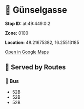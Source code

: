 # 🚉 Günselgasse


**Stop ID:** at:49:449:0:2

**Zone:** 0100

**Location:** 48.21675382, 16.25513185

[Open in Google Maps](https://www.google.com/maps?q=48.21675382,16.25513185)

## 🚆 Served by Routes

### 🚌 Bus
- 52B
- 52B
- 52B
